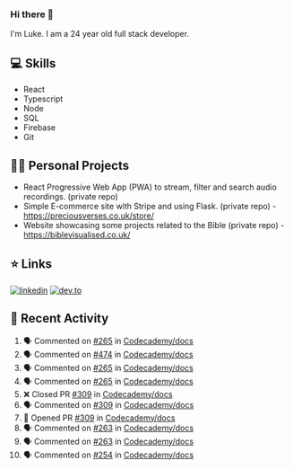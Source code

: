 ### Hi there 👋
I'm Luke. I am a 24 year old full stack developer.

## 💻 Skills 
- React
- Typescript
- Node
- SQL
- Firebase
- Git

## 👷‍♂️ Personal Projects
- React Progressive Web App (PWA) to stream, filter and search audio recordings. (private repo)
- Simple E-commerce site with Stripe and using Flask. (private repo) - https://preciousverses.co.uk/store/
- Website showcasing some projects related to the Bible (private repo) - https://biblevisualised.co.uk/

## ⭐ Links
[![linkedin](https://img.shields.io/badge/linkedin-0A66C2?style=for-the-badge&logo=linkedin)](https://www.linkedin.com/in/luke-cartwright)
[![dev.to](https://img.shields.io/badge/Dev.io-0A0A0A?style=for-the-badge&logo=devdotto)](https://dev.to/lukeecart)

## 📢 Recent Activity
<!--START_SECTION:activity-->
1. 🗣 Commented on [#265](https://github.com/Codecademy/docs/issues/265) in [Codecademy/docs](https://github.com/Codecademy/docs)
2. 🗣 Commented on [#474](https://github.com/Codecademy/docs/issues/474) in [Codecademy/docs](https://github.com/Codecademy/docs)
3. 🗣 Commented on [#265](https://github.com/Codecademy/docs/issues/265) in [Codecademy/docs](https://github.com/Codecademy/docs)
4. 🗣 Commented on [#265](https://github.com/Codecademy/docs/issues/265) in [Codecademy/docs](https://github.com/Codecademy/docs)
5. ❌ Closed PR [#309](https://github.com/Codecademy/docs/pull/309) in [Codecademy/docs](https://github.com/Codecademy/docs)
6. 🗣 Commented on [#309](https://github.com/Codecademy/docs/issues/309) in [Codecademy/docs](https://github.com/Codecademy/docs)
7. 💪 Opened PR [#309](https://github.com/Codecademy/docs/pull/309) in [Codecademy/docs](https://github.com/Codecademy/docs)
8. 🗣 Commented on [#263](https://github.com/Codecademy/docs/issues/263) in [Codecademy/docs](https://github.com/Codecademy/docs)
9. 🗣 Commented on [#263](https://github.com/Codecademy/docs/issues/263) in [Codecademy/docs](https://github.com/Codecademy/docs)
10. 🗣 Commented on [#254](https://github.com/Codecademy/docs/issues/254) in [Codecademy/docs](https://github.com/Codecademy/docs)
<!--END_SECTION:activity-->
